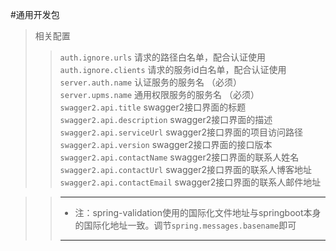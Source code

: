 #通用开发包

> 相关配置
>> `auth.ignore.urls` 请求的路径白名单，配合认证使用  
>> `auth.ignore.clients` 请求的服务id白名单，配合认证使用
>> `server.auth.name` 认证服务的服务名    （必须）  
>> `server.upms.name` 通用权限服务的服务名    （必须）  
>> `swagger2.api.title` swagger2接口界面的标题  
>> `swagger2.api.description` swagger2接口界面的描述  
>> `swagger2.api.serviceUrl` swagger2接口界面的项目访问路径  
>> `swagger2.api.version` swagger2接口界面的接口版本  
>> `swagger2.api.contactName` swagger2接口界面的联系人姓名  
>> `swagger2.api.contactUrl` swagger2接口界面的联系人博客地址  
>> `swagger2.api.contactEmail` swagger2接口界面的联系人邮件地址  

>> ---
>> * 注：spring-validation使用的国际化文件地址与springboot本身的国际化地址一致。调节`spring.messages.basename`即可
>> ---